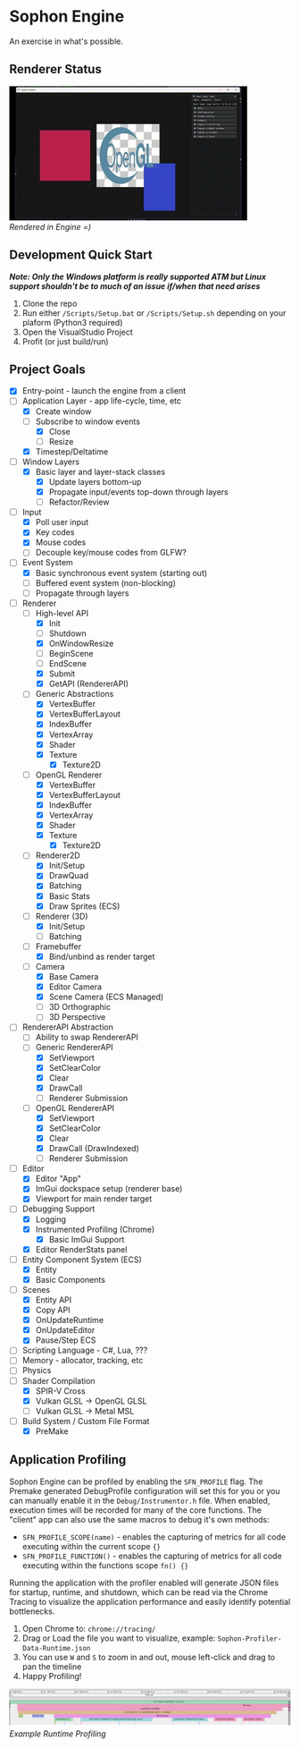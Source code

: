 # Sophon Engine

An exercise in what's possible.

## Renderer Status

![RendererScreenshot](./Docs/Img/Renderer.gif)  
*Rendered in Engine =)*

## Development Quick Start
***Note: Only the Windows platform is really supported ATM but Linux support shouldn't be to much of an issue if/when that need arises***
1. Clone the repo
2. Run either `/Scripts/Setup.bat` or `/Scripts/Setup.sh` depending on your plaform (Python3 required)
3. Open the VisualStudio Project
4. Profit (or just build/run)

## Project Goals
- [x] Entry-point - launch the engine from a client
- [ ] Application Layer - app life-cycle, time, etc
	- [x] Create window
	- [ ] Subscribe to window events
		- [x] Close
		- [ ] Resize
  - [x] Timestep/Deltatime
- [ ] Window Layers
  - [x] Basic layer and layer-stack classes
	- [x] Update layers bottom-up
	- [x] Propagate input/events top-down through layers
	- [ ] Refactor/Review
- [ ] Input
  - [x] Poll user input
  - [x] Key codes
  - [x] Mouse codes
  - [ ] Decouple key/mouse codes from GLFW?
- [ ] Event System
	- [x] Basic synchronous event system (starting out)
	- [ ] Buffered event system (non-blocking)
	- [ ] Propagate through layers
- [ ] Renderer
  - [ ] High-level API
    - [x] Init
    - [ ] Shutdown
    - [x] OnWindowResize
    - [ ] BeginScene
    - [ ] EndScene
    - [x] Submit
    - [x] GetAPI (RendererAPI)
  - [ ] Generic Abstractions
    - [x] VertexBuffer
    - [x] VertexBufferLayout
    - [x] IndexBuffer
    - [x] VertexArray
    - [x] Shader
    - [x] Texture
      - [x] Texture2D
  - [ ] OpenGL Renderer
    - [x] VertexBuffer
    - [x] VertexBufferLayout
    - [x] IndexBuffer
    - [x] VertexArray
    - [x] Shader
    - [x] Texture
      - [x] Texture2D
  - [ ] Renderer2D
    - [x] Init/Setup
    - [x] DrawQuad
    - [x] Batching
    - [x] Basic Stats
    - [x] Draw Sprites (ECS)
  - [ ] Renderer (3D)
    - [x] Init/Setup
    - [ ] Batching
  - [ ] Framebuffer
    - [x] Bind/unbind as render target
  - [ ] Camera
    - [x] Base Camera
    - [x] Editor Camera
    - [x] Scene Camera (ECS Managed)
    - [ ] 3D Orthographic
    - [ ] 3D Perspective
- [ ] RendererAPI Abstraction
  - [ ] Ability to swap RendererAPI
  - [ ] Generic RendererAPI
    - [x] SetViewport 
    - [x] SetClearColor
    - [x] Clear
    - [x] DrawCall
    - [ ] Renderer Submission
  - [ ] OpenGL RendererAPI
    - [x] SetViewport 
    - [x] SetClearColor
    - [x] Clear
    - [x] DrawCall (DrawIndexed)
    - [ ] Renderer Submission
- [ ] Editor
  - [x] Editor "App"
  - [x] ImGui dockspace setup (renderer base)
  - [x] Viewport for main render target
- [ ] Debugging Support
	- [x] Logging
  - [x] Instrumented Profiling (Chrome)
	- [x] Basic ImGui Support
  - [x] Editor RenderStats panel
- [ ] Entity Component System (ECS)
  - [x] Entity
  - [x] Basic Components
- [ ] Scenes
  - [x] Entity API
  - [x] Copy API
  - [x] OnUpdateRuntime
  - [x] OnUpdateEditor
  - [x] Pause/Step ECS
- [ ] Scripting Language - C#, Lua, ???
- [ ] Memory - allocator, tracking, etc
- [ ] Physics
- [ ] Shader Compilation
  - [x] SPIR-V Cross
  - [x] Vulkan GLSL -> OpenGL GLSL
  - [ ] Vulkan GLSL -> Metal MSL
- [ ] Build System / Custom File Format
	- [x] PreMake

## Application Profiling
Sophon Engine can be profiled by enabling the `SFN_PROFILE` flag. The Premake generated DebugProfile configuration will set this for you or you can manually enable it in the `Debug/Instrumentor.h` file. When enabled, execution times will be recorded for many of the core functions. The "client" app can also use the same macros to debug it's own methods:
* `SFN_PROFILE_SCOPE(name)` - enables the capturing of metrics for all code executing within the current scope `{}`
* `SFN_PROFILE_FUNCTION()` - enables the capturing of metrics for all code executing within the functions scope `fn() {}`

Running the application with the profiler enabled will generate JSON files for startup, runtime, and shutdown, which can be read via the Chrome Tracing to visualize the application performance and easily identify potential bottlenecks.
1. Open Chrome to: `chrome://tracing/`
2. Drag or Load the file you want to visualize, example: `Sophon-Profiler-Data-Runtime.json`
3. You can use `W` and `S` to zoom in and out, mouse left-click and drag to pan the timeline
4. Happy Profiling!

![RendererScreenshot](./Docs/Img/intrumentor-profiling.png)  
*Example Runtime Profiling*
